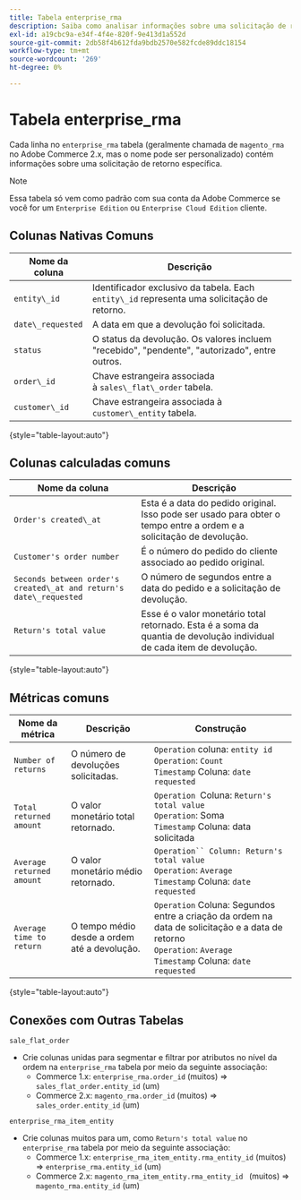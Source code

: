 ```yaml
---
title: Tabela enterprise_rma
description: Saiba como analisar informações sobre uma solicitação de retorno específica.
exl-id: a19cbc9a-e34f-4f4e-820f-9e413d1a552d
source-git-commit: 2db58f4b612fda9bdb2570e582fcde89ddc18154
workflow-type: tm+mt
source-wordcount: '269'
ht-degree: 0%

---
```


# Tabela enterprise_rma

Cada linha no `enterprise_rma` tabela (geralmente chamada de `magento_rma` no Adobe Commerce 2.x, mas o nome pode ser personalizado) contém informações sobre uma solicitação de retorno específica.

>[!NOTE]
>
>Essa tabela só vem como padrão com sua conta da Adobe Commerce se você for um `Enterprise Edition` ou `Enterprise Cloud Edition` cliente.

## Colunas Nativas Comuns

| **Nome da coluna** | **Descrição** |
|---|---|
| `entity\_id` | Identificador exclusivo da tabela. Each `entity\_id` representa uma solicitação de retorno. |
| `date\_requested` | A data em que a devolução foi solicitada. |
| `status` | O status da devolução. Os valores incluem &quot;recebido&quot;, &quot;pendente&quot;, &quot;autorizado&quot;, entre outros. |
| `order\_id` | Chave estrangeira associada à `sales\_flat\_order` tabela. |
| `customer\_id` | Chave estrangeira associada à `customer\_entity` tabela. |

{style="table-layout:auto"}

## Colunas calculadas comuns

| **Nome da coluna** | **Descrição** |
|---|---|
| `Order's created\_at` | Esta é a data do pedido original. Isso pode ser usado para obter o tempo entre a ordem e a solicitação de devolução. |
| `Customer's order number` | É o número do pedido do cliente associado ao pedido original. |
| `Seconds between order's created\_at and return's date\_requested` | O número de segundos entre a data do pedido e a solicitação de devolução. |
| `Return's total value` | Esse é o valor monetário total retornado. Esta é a soma da quantia de devolução individual de cada item de devolução. |

{style="table-layout:auto"}

## Métricas comuns

| **Nome da métrica** | **Descrição** | **Construção** |
|---|---|---|
| `Number of returns` | O número de devoluções solicitadas. | `Operation` coluna: `entity id`<br>`Operation`: `Count`<br>`Timestamp` Coluna: `date requested` |
| `Total returned amount` | O valor monetário total retornado. | `Operation `Coluna: `Return's total value`<br>`Operation`: Soma<br>`Timestamp` Coluna: data solicitada |
| `Average returned amount` | O valor monetário médio retornado. | `Operation`` Column: Return's total value`<br>`Operation`: `Average`<br>`Timestamp` Coluna: `date requested` |
| `Average time to return` | O tempo médio desde a ordem até a devolução. | `Operation` Coluna: Segundos entre a criação da ordem na data de solicitação e a data de retorno<br>`Operation`: `Average`<br>`Timestamp` Coluna: `date requested` |

{style="table-layout:auto"}

## Conexões com Outras Tabelas

`sale_flat_order`

* Crie colunas unidas para segmentar e filtrar por atributos no nível da ordem na `enterprise_rma` tabela por meio da seguinte associação:
   * Commerce 1.x: `enterprise_rma.order_id` (muitos) => `sales_flat_order.entity_id` (um)
   * Commerce 2.x: `magento_rma.order_id` (muitos) => `sales_order.entity_id` (um)

`enterprise_rma_item_entity`

* Crie colunas muitos para um, como `Return's total value` no `enterprise_rma` tabela por meio da seguinte associação:
   * Commerce 1.x: `enterprise_rma_item_entity.rma_entity_id` (muitos) => `enterprise_rma.entity_id` (um)
   * Commerce 2.x: `magento_rma_item_entity.rma_entity_id ` (muitos) => `magento_rma.entity_id` (um)
